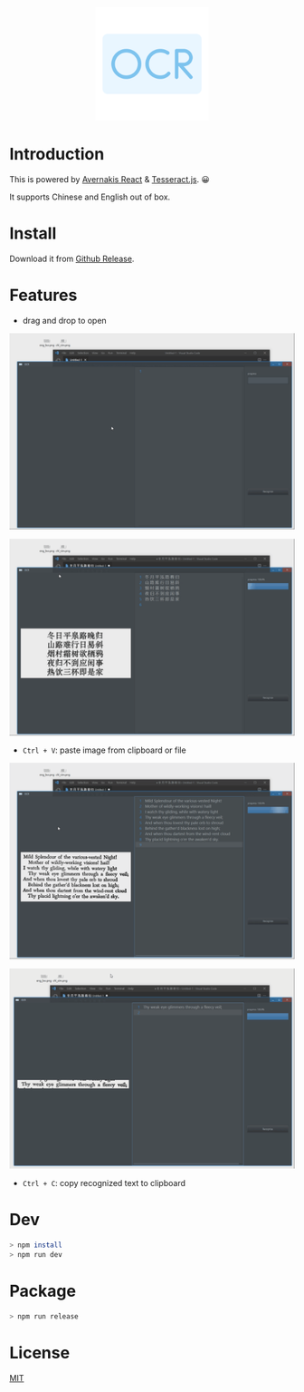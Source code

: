 <p align="center">
    <img width="200" src="./assets/ocr.png">
</p>

<!-- <h1 align="center">OCR</h1> -->

<div align="center">

 </div>
 
# Introduction

This is powered by [Avernakis React](https://qber-soft.github.io/Ave-React-Docs/) & [Tesseract.js](https://github.com/naptha/tesseract.js). 😀

It supports Chinese and English out of box.

# Install

Download it from [Github Release](https://github.com/rerender2021/ocr/releases).

# Features

- drag and drop to open

![ocr-cn](./docs/image/ocr-cn.gif)

![ocr-en](./docs/image/ocr-en.gif)

- `Ctrl + V`: paste image from clipboard or file

![ocr-clipboard](./docs/image/ocr-clipboard.gif)

![ocr-file](./docs/image/ocr-file.gif)

- `Ctrl + C`: copy recognized text to clipboard

# Dev

```bash
> npm install
> npm run dev
```

# Package

```bash
> npm run release
```

# License

[MIT](./LICENSE)
